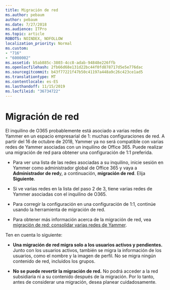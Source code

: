 ```yaml
---
title: Migración de red
ms.author: pebaum
author: pebaum
ms.date: 7/27/2018
ms.audience: ITPro
ms.topic: article
ROBOTS: NOINDEX, NOFOLLOW
localization_priority: Normal
ms.custom:
- "716"
- "6000002"
ms.assetid: b5ab885c-3803-4cc8-adab-94848e226ffb
ms.openlocfilehash: 2fb66d68e131d22bc44f0fd878717d5e5e776dac
ms.sourcegitcommit: b43f77221f47b50c41197a448a9c26c423ce1ad5
ms.translationtype: MT
ms.contentlocale: es-ES
ms.lasthandoff: 11/15/2019
ms.locfileid: "36734722"
---
```

# <a name="network-migration"></a>Migración de red

El inquilino de O365 probablemente está asociado a varias redes de Yammer en un espacio empresarial de 1: muchas configuraciones de red. A partir del 16 de octubre de 2018, Yammer ya no será compatible con varias redes de Yammer asociadas con un inquilino de Office 365. Puede realizar una migración de red para obtener una configuración de 1:1 preferida.
  
- Para ver una lista de las redes asociadas a su inquilino, inicie sesión en Yammer como administrador global de Office 365 y vaya a **Administrador de red**y, a continuación, **migración de red**. Elija **Siguiente**.

- Si ve varias redes en la lista del paso 2 de 3, tiene varias redes de Yammer asociadas con el inquilino de O365.

- Para corregir la configuración en una configuración de 1:1, continúe usando la herramienta de migración de red.

- Para obtener más información acerca de la migración de red, vea [migración de red: consolidar varias redes de Yammer](https://docs.microsoft.com/yammer/configure-your-yammer-network/consolidate-multiple-yammer-networks).

Ten en cuenta lo siguiente:
  
- **Una migración de red migra solo a los usuarios activos y pendientes.** Junto con los usuarios activos, también se migra la información de los usuarios, como el nombre y la imagen de perfil. No se migra ningún contenido de red, incluidos los grupos.

- **No se puede revertir la migración de red.** No podrá acceder a la red subsidiaria ni a su contenido después de la migración. Por lo tanto, antes de considerar una migración, desea planear cuidadosamente.
